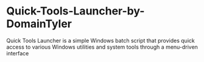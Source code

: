 # Quick-Tools-Launcher-by-DomainTyler
Quick Tools Launcher is a simple Windows batch script that provides quick access to various Windows utilities and system tools through a menu-driven interface
